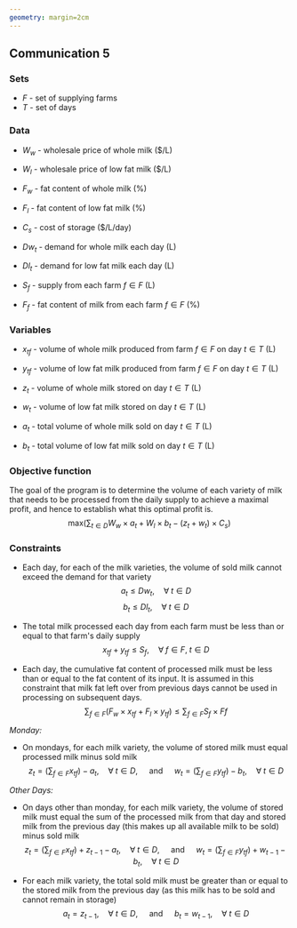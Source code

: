 ```yaml
---
geometry: margin=2cm
---
```


## Communication 5

### Sets
- $F$ - set of supplying farms 
- $T$ - set of days

### Data
- $W_{w}$ - wholesale price of whole milk ($/L)
- $W_{l}$ - wholesale price of low fat milk ($/L)
- $F_{w}$ - fat content of whole milk (%)
- $F_{l}$ - fat content of low fat milk (%)
- $C_{s}$ - cost of storage ($/L/day)

- $Dw_{t}$ - demand for whole milk each day (L)
- $Dl_{t}$ - demand for low fat milk each day (L)
- $S_{f}$ - supply from each farm $f \in F$ (L)
- $F_{f}$ - fat content of milk from each farm $f \in F$ (%)

### Variables
- $x_{tf}$ - volume of whole milk produced from farm $f \in F$ on day $t \in T$ (L)
- $y_{tf}$ - volume of low fat milk produced from farm $f \in F$ on day $t \in T$ (L)

- $z_{t}$ - volume of whole milk stored on day $t \in T$ (L)
- $w_{t}$ - volume of low fat milk stored on day $t \in T$ (L)

- $a_{t}$ - total volume of whole milk sold on day $t \in T$ (L)
- $b_{t}$ - total volume of low fat milk sold on day $t \in T$ (L)

### Objective function
The goal of the program is to determine the volume of each variety of milk that needs to be processed from the daily supply to achieve a maximal profit, and hence to establish what this optimal profit is. 
$$
\textrm{max} \bigg( \sum_{t \in D} 
    W_{w} \times  a_{t} + 
    W_{l} \times  b_{t} - 
    (z_{t} + w_{t}) \times C_{s} \bigg)
$$

### Constraints
- Each day, for each of the milk varieties, the volume of sold milk cannot exceed the demand for that variety
$$a_{t} \leq Dw_{t}, \quad \forall \; t \in D$$
$$b_{t} \leq Dl_{t}, \quad \forall \; t \in D$$

- The total milk processed each day from each farm must be less than or equal to that farm's daily supply  
$$x_{tf} + y_{tf} \leq S_{f}, \quad \forall \; f \in F, \; t \in D$$

- Each day, the cumulative fat content of processed milk must be less than or equal to the fat content of its input. It is assumed in this constraint that milk fat left over from previous days cannot be used in processing on subsequent days. 
$$\sum_{f \in F} \big( F_{w} \times x_{tf} + F_{l} \times y_{tf} \big) \leq \sum_{f \in F} S_{f} \times F{f}$$

*Monday:*
- On mondays, for each milk variety, the volume of stored milk must equal processed milk minus sold milk 
$$
z_{t} = \bigg( \sum_{f \in F} x_{tf} \bigg) - a_{t}, \quad \forall \; t \in D, \quad \textrm{ and } \quad
w_{t} = \bigg( \sum_{f \in F} y_{tf} \bigg) - b_{t}, \quad \forall \; t \in D
$$

*Other Days:*
- On days other than monday, for each milk variety, the volume of stored milk must equal the sum of the processed milk from that day and stored milk from the previous day (this makes up all available milk to be sold) minus sold milk
$$
z_{t} = \bigg( \sum_{f \in F} x_{tf} \bigg) + z_{t-1} - a_{t}, \quad \forall \; t \in D, \quad \textrm{ and } \quad w_{t} = \bigg( \sum_{f \in F} y_{tf} \bigg) + w_{t-1} - b_{t}, \quad \forall \; t \in D
$$

- For each milk variety, the total sold milk must be greater than or equal to the stored milk from the previous day (as this milk has to be sold and cannot remain in storage)
$$
a_{t} = z_{t-1}, \quad \forall \; t \in D, \quad \textrm{ and } \quad b_{t} = w_{t-1}, \quad \forall \; t \in D
$$
